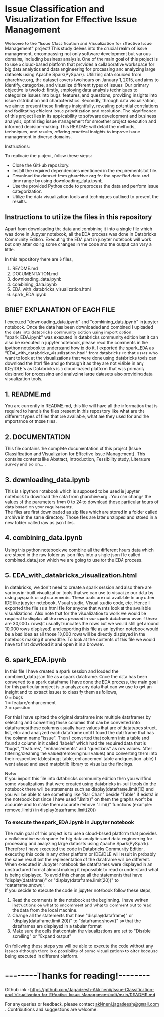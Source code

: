 # Issue Classification and Visualization for Effective Issue Management

Welcome to the "Issue Classification and Visualization for Effective Issue Management" project! This study delves into the crucial realm of issue management, encompassing not only software development but various domains, including business analysis. One of the main goal of this project is to use a cloud-based platform that provides a collaborative workspace for big data analytics and data engineering for processing and analyzing large datasets using Apache Spark(PySpark). Utilizing data sourced from gharchive.org, the dataset covers two hours on January 1, 2015, and aims to identify, categorize, and visualize different types of issues. Our primary objective is twofold: firstly, employing data analysis techniques to categorize issues into bugs, features, and questions, providing insights into issue distribution and characteristics. Secondly, through data visualization, we aim to present these findings insightfully, revealing potential correlations and facilitating efficient issue prioritization and resolution. The significance of this project lies in its applicability to software development and business analysis, optimizing issue management for smoother project execution and informed decision-making. This README will detail the methods, techniques, and results, offering practical insights to improve issue management in diverse domains.

Instructions:

To replicate the project, follow these steps:

* Clone the GitHub repository.
* Install the required dependencies mentioned in the requirements.txt file.
* Download the dataset from gharchive.org for the specified date and time range by using downloading_data.ipynb.
* Use the provided Python code to preprocess the data and perform issue categorization.
* Utilize the data visualization tools and techniques outlined to present the results.

## Instructions to utilize the files in this repository

Apart from downloading the data and combining it into a single file which was done in Jupyter notebook, all the EDA process was done in Databricks Community Edition. Executing the EDA part in jupyter notebook will work but only after doing some changes in the code and the output can vary a little.

In this repository there are 6 files,

1. README.md
2. DOCUMENTATION.md
3. downloading_data.ipynb
4. combining_data.ipynb
5. EDA_with_databricks_visualization.html
6. spark_EDA.ipynb

## BRIEF EXPLANATION OF EACH FILE

I executed "downloading_data.ipynb" and "combining_data.ipynb" in jupyter notebook. Once the data has been downloaded and combined I uploaded the data into databricks community edition using import option. "spark_EDA.ipynb" was executed in databricks community edition but it can also be executed in jupyter notebook, please read the comments in the ipython notebook to understand how to do it. I exported the spark_EDA as "EDA_with_databricks_visualization.html" from databricks so that users who want to look at the visualizations that were done using databricks tools can download the html file and go through it as they are not visible in any IDE/IDLE's as Databricks is a cloud-based platform that was primarily designed for processing and analyzing large datasets also providing data visualization tools. 

## 1. README.md
You are currently in README.md, this file will have all the information that is required to handle the files present in this repository like what are the different types of files that are available, what are they used for and the importance of those files.

## 2. DOCUMENTATION
This file contains the complete documentation of this project (Issue Classification and Visualization for Effective Issue Management). This contains contents like Abstract, Introduction, Feasibility study, Literature survey and so on... .

## 3. downloading_data.ipynb
This is a ipython notebook which is supposed to be used in jupyter notebook to download the data from gharchive.org . You can change the values of the parameters from 0 to 24 to download those particular hours of data based on your requirements.  
The files are first downloaded as zip files which are stored in a folder called archive in the same directory. Those files are later unzipped and stored in a new folder called raw as json files.

## 4. combining_data.ipynb
Using this python notebook we combine all the different hours data which are stored in the raw folder as json files into a single json file called combined_data.json which we are going to use for the EDA process.

## 5. EDA_with_databricks_visualization.html
In databricks, we don't need to create a spark session and also there are various in-built visualization tools that we can use to visualize our data by using pyspark or sql statements. These tools are not available in any other IDE like jupyter notebook, Visual studio, Visual studio code, etc. Hence I exported the file as a html file for anyone that wants look at the available visualizations. Also note that for the visualization to work we would be required to display all the rows present in our spark dataframe even if there are 30,000+ rows(it usually truncates the rows but we would still get around 10,000 rows displayed) and exporting this file as an ipython notebook would be a bad idea as all those 10,000 rows will be directly displayed in the notebook making it unreadble. To look at the contents of this file we would have to first download it and open it in a browser.

## 6. spark_EDA.ipynb
In this file I have created a spark session and loaded the combined_data.json file as a spark dataframe. Once the data has been converted to a spark dataframe I have done the EDA process, the main goal for this particular project is to analyze any data that can we use to get an insight and to extract issues to classify them as follows,  
0 = bugs  
1 = feature/enhancement  
2 = question  

For this I have splitted the original dataframe into multiple dataframes by selecting and converting those columns that can be converted into dataframes(these columns usually have values that are of datatypes struct, list, etc) and analyzed each dataframe until I found the dataframe that has the column name "issue". Then I converted that column into a table and found a column in it called "labels" which had the required data that is "bugs", "features", "enhancements" and "questions" as row values. After filtering/cleaning the values(removing null values) and converting them into their respective tables(bugs table, enhancement table and question table) I went ahead and used matplotlib library to visualize the findings.   
    
Note:  
If you import this file into databricks community edition then you will find some visualizations that were created using databricks in-built tools (in the notebook there will be statements such as display(dataframe.limit(10) and you will be able to see something like "Bar Chart" beside "Table" if exists) in the notebook but since I have used ".limit()" on them the graphs won't be accurate and to make them accurate remove ".limi()" functions (example: remove .limit() in display(dataframe.limit(20)) 

### To execute the spark_EDA.ipynb in Jupyter notebook
The main goal of this project is to use a cloud-based platform that provides a collaborative workspace for big data analytics and data engineering for processing and analyzing large datasets using Apache Spark(PySpark).  
Therefore I have executed the code in Databricks Community Edition, executing this code in any other platform or IDE/IDLE will result in probably the same result but the representation of the dataframe will be different. When executed in Jupyter notebook the dataframes were displayed in an unstructured format almost making it impossible to read or understand what is being displayed. To avoid this change all the statements that have "display(dataframe)" or "display(dataframe.limit(20))" to "dataframe.show()".  
If you decide to execute the code in jupyter notebook follow these steps,

1. Read the comments in the notebook at the beginning. I have written instructions on what to uncomment and what to comment out to read the data from the local machine.
2. Change all the statements that have "display(dataframe)" or "display(dataframe.limit(20))" to "dataframe.show()" so that the dataframes are displayed in a tabular format.
3. Make sure the cells that contain the visualizations are set to "Disable scrolling" or "Expand output"

On following these steps you will be able to execute the code without any issues although there is a possibility of some visualizations to alter because being executed in different platform.

# --------Thanks for reading!--------  
  
Github link : https://github.com/Jagadeesh-Akkinenii/Issue-Classification-and-Visualization-for-Effective-Issue-Management/edit/main/README.md  
  
For any queries or feedback, please contact akkineni.jagadeesh@gmail.com .
Contributions and suggestions are welcome.
